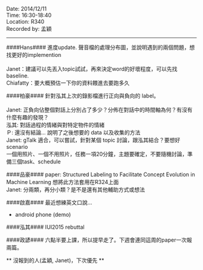 
Date: 2014/12/11 <br/>
Time: 16:30-18:40 <br/>
Location: R340 <br/>
Recorded by: 孟穎

----

####Hans####
進度update. 聲音檔的處理分布圖，並說明遇到的兩個問題，想找更好的implemention  <br/><br/>
Janet：建議可以先丟入topic試試，再來決定word的好壞程度，可以先找baseline. <br/>
Chiafatty：要大概預估一下你的資料餵進去要跑多久
          
####柏豪####
針對泓其上次的錄影檔進行正向與負向的 label。<br/><br/>
Janet: 正負向佔整個對話上分別占了多少？分佈在對話中的時間軸為何？有沒有什麼有趣的發現？<br/>
泓其: 對話過程的情緒與對特定物件的情緒 <br/>
Ｐ: 還沒有結論... 
說明了之後想要的 data 以及收集的方法 <br/>
Janet: gTalk 適合，可以嘗試，針對某個 topic 討論，跟泓其結合？要想好scenario <br/>
一個用照片、一個不用照片，任務一項20分鐘，主題要確定，不要隨機討論，準備三個task、schedule <br/>

####品豪####
paper: Structured Labeling to Facilitate Concept Evolution in Machine Learning 
想將此方法套用在R324上面 <br/>
Janet: 分兩類，再分小類？是不是還有其他輔助方式或想法 

####啟嘉####
最近想練英文口說... <br/>
 - android phone (demo)

####泓其####
IUI2015 rebuttal 

####政諺####
六點半要上課，所以提早走了。下週會連同這周的paper一次報兩篇。

** 沒報到的人(孟穎, Janet)，下次優先 **

